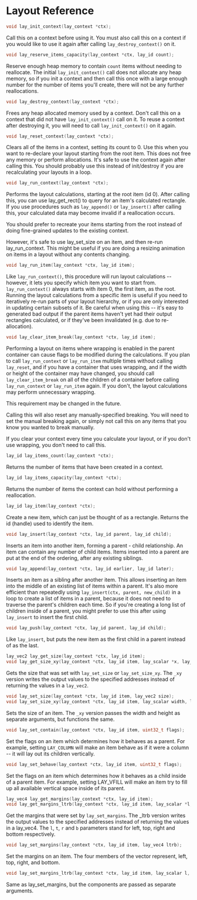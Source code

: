 Layout Reference
================

```c++
void lay_init_context(lay_context *ctx);
```

Call this on a context before using it. You must also call this on a context if you would like to use it again after calling `lay_destroy_context()` on it.

```c++
void lay_reserve_items_capacity(lay_context *ctx, lay_id count);
```

Reserve enough heap memory to contain `count` items without needing to reallocate. The initial `lay_init_context()` call does not allocate any heap memory, so if you init a context and then call this once with a large enough number for the number of items you'll create, there will not be any further reallocations.

```c++
void lay_destroy_context(lay_context *ctx);
```

Frees any heap allocated memory used by a context. Don't call this on a context that did not have `lay_init_context()` call on it. To reuse a context after destroying it, you will need to call `lay_init_context()` on it again.

```c++
void lay_reset_context(lay_context *ctx);
```
Clears all of the items in a context, setting its count to 0. Use this when you want to re-declare your layout starting from the root item. This does not free any memory or perform allocations. It's safe to use the context again after calling this. You should probably use this instead of init/destroy if you are recalculating your layouts in a loop.

```c++
void lay_run_context(lay_context *ctx);
```

Performs the layout calculations, starting at the root item (id 0). After calling this, you can use lay_get_rect() to query for an item's calculated rectangle. If you use procedures such as `lay_append()` or `lay_insert()` after calling this, your calculated data may become invalid if a reallocation occurs.

You should prefer to recreate your items starting from the root instead of doing fine-grained updates to the existing context.

However, it's safe to use lay_set_size on an item, and then re-run lay_run_context. This might be useful if you are doing a resizing animation on items in a layout without any contents changing.

```c++
void lay_run_item(lay_context *ctx, lay_id item);
```

Like `lay_run_context()`, this procedure will run layout calculations -- however, it lets you specify which item you want to start from. `lay_run_context()` always starts with item 0, the first item, as the root. Running the layout calculations from a specific item is useful if you need to iteratively re-run parts of your layout hierarchy, or if you are only interested in updating certain subsets of it. Be careful when using this -- it's easy to generated bad output if the parent items haven't yet had their output rectangles calculated, or if they've been invalidated (e.g. due to re-allocation).

```c++
void lay_clear_item_break(lay_context *ctx, lay_id item);
```

Performing a layout on items where wrapping is enabled in the parent container can cause flags to be modified during the calculations. If you plan to call `lay_run_context` or `lay_run_item` multiple times without calling `lay_reset`, and if you have a container that uses wrapping, and if the width or height of the container may have changed, you should call `lay_clear_item_break` on all of the children of a container before calling `lay_run_context` or `lay_run_item` again. If you don't, the layout calculations may perform unnecessary wrapping. 

This requirement may be changed in the future.

Calling this will also reset any manually-specified breaking. You will need to set the manual breaking again, or simply not call this on any items that you know you wanted to break manually. 

If you clear your context every time you calculate your layout, or if you don't use wrapping, you don't need to call this.

```c++
lay_id lay_items_count(lay_context *ctx);
```

Returns the number of items that have been created in a context.

```c++
lay_id lay_items_capacity(lay_context *ctx);
```

Returns the number of items the context can hold without performing a reallocation.

```c++
lay_id lay_item(lay_context *ctx);
```

Create a new item, which can just be thought of as a rectangle. Returns the id (handle) used to identify the item.

```c++
void lay_insert(lay_context *ctx, lay_id parent, lay_id child);
```

Inserts an item into another item, forming a parent - child relationship. An item can contain any number of child items. Items inserted into a parent are put at the end of the ordering, after any existing siblings.

```c++
void lay_append(lay_context *ctx, lay_id earlier, lay_id later);
```

Inserts an item as a sibling after another item. This allows inserting an item into the middle of an existing list of items within a parent. It's also more efficient than repeatedly using `lay_insert(ctx, parent, new_child)` in a loop to create a list of items in a parent, because it does not need to traverse the parent's children each time. So if you're creating a long list of children inside of a parent, you might prefer to use this after using `lay_insert` to insert the first child.

```c++
void lay_push(lay_context *ctx, lay_id parent, lay_id child);
```

Like `lay_insert`, but puts the new item as the first child in a parent instead of as the last.

```c++
lay_vec2 lay_get_size(lay_context *ctx, lay_id item);
void lay_get_size_xy(lay_context *ctx, lay_id item, lay_scalar *x, lay_scalar *y);
```

Gets the size that was set with `lay_set_size` or `lay_set_size_xy`. The `_xy` version writes the output values to the specified addresses instead of returning the values in a `lay_vec2`.

```c++
void lay_set_size(lay_context *ctx, lay_id item, lay_vec2 size);
void lay_set_size_xy(lay_context *ctx, lay_id item, lay_scalar width, lay_scalar height);
```

Sets the size of an item. The `_xy` version passes the width and height as separate arguments, but functions the same.

```c++
void lay_set_contain(lay_context *ctx, lay_id item, uint32_t flags);
```

Set the flags on an item which determines how it behaves as a parent. For example, setting `LAY_COLUMN` will make an item behave as if it were a column -- it will lay out its children vertically.

```c++
void lay_set_behave(lay_context *ctx, lay_id item, uint32_t flags);
```

Set the flags on an item which determines how it behaves as a child inside of a parent item. For example, setting LAY_VFILL will make an item try to fill up all available vertical space inside of its parent.

```c++
lay_vec4 lay_get_margins(lay_context *ctx, lay_id item);
void lay_get_margins_ltrb(lay_context *ctx, lay_id item, lay_scalar *l, lay_scalar *t, lay_scalar *r, lay_scalar *b);
```

Get the margins that were set by `lay_set_margins`. The _ltrb version writes the output values to the specified addresses instead of returning the values in a lay_vec4. The `l`, `t`, `r` and `b` parameters stand for left, top, right and bottom respectively.

```c++
void lay_set_margins(lay_context *ctx, lay_id item, lay_vec4 ltrb);
```

Set the margins on an item. The four members of the vector represent, left, top, right, and bottom.

```c++
void lay_set_margins_ltrb(lay_context *ctx, lay_id item, lay_scalar l, lay_scalar t, lay_scalar r, lay_scalar b);
```

Same as lay_set_margins, but the components are passed as separate arguments.
